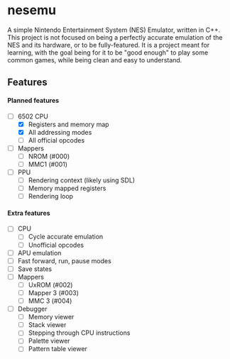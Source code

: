 # nesemu

A simple Nintendo Entertainment System (NES) Emulator, written in C++.  
This project is not focused on being a perfectly accurate emulation of the NES and its hardware, or to be fully-featured. It is a project meant for learning, with the goal being for it to be "good enough" to play some common games, while being clean and easy to understand.

## Features

#### Planned features

- [ ] 6502 CPU
    - [x] Registers and memory map
    - [x] All addressing modes
    - [ ] All official opcodes
- [ ] Mappers
    - [ ] NROM (#000)
    - [ ] MMC1 (#001)
- [ ] PPU
    - [ ] Rendering context (likely using SDL)
    - [ ] Memory mapped registers
    - [ ] Rendering loop

#### Extra features

- [ ] CPU
    - [ ] Cycle accurate emulation
    - [ ] Unofficial opcodes
- [ ] APU emulation
- [ ] Fast forward, run, pause modes
- [ ] Save states
- [ ] Mappers
    - [ ] UxROM (#002)
    - [ ] Mapper 3 (#003)
    - [ ] MMC 3 (#004)
- [ ] Debugger
    - [ ] Memory viewer
    - [ ] Stack viewer
    - [ ] Stepping through CPU instructions
    - [ ] Palette viewer
    - [ ] Pattern table viewer